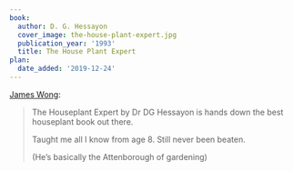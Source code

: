 ```yaml
---
book:
  author: D. G. Hessayon
  cover_image: the-house-plant-expert.jpg
  publication_year: '1993'
  title: The House Plant Expert
plan:
  date_added: '2019-12-24'
---
```


[James Wong](https://twitter.com/botanygeek/status/935201059978563584):

> The Houseplant Expert by Dr DG Hessayon is hands down the best houseplant book out there.
>
> Taught me all I know from age 8. Still never been beaten.
>
> (He’s basically the Attenborough of gardening)
